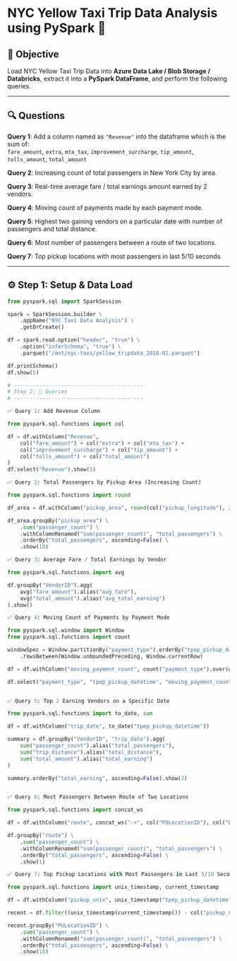 # NYC Yellow Taxi Trip Data Analysis using PySpark 🚖

## 📌 Objective

Load NYC Yellow Taxi Trip Data into **Azure Data Lake / Blob Storage / Databricks**, extract it into a **PySpark DataFrame**, and perform the following queries.

---

## 🔍 Questions

**Query 1**: Add a column named as `"Revenue"` into the dataframe which is the sum of:  
`fare_amount`, `extra`, `mta_tax`, `improvement_surcharge`, `tip_amount`, `tolls_amount`, `total_amount`

**Query 2**: Increasing count of total passengers in New York City by area.

**Query 3**: Real-time average fare / total earnings amount earned by 2 vendors.

**Query 4**: Moving count of payments made by each payment mode.

**Query 5**: Highest two gaining vendors on a particular date with number of passengers and total distance.

**Query 6**: Most number of passengers between a route of two locations.

**Query 7**: Top pickup locations with most passengers in last 5/10 seconds.

---

## ⚙️ Step 1: Setup & Data Load

```python
from pyspark.sql import SparkSession

spark = SparkSession.builder \
    .appName("NYC Taxi Data Analysis") \
    .getOrCreate()

df = spark.read.option("header", "true") \
    .option("inferSchema", "true") \
    .parquet("/mnt/nyc-taxi/yellow_tripdata_2018-01.parquet")

df.printSchema()
df.show(5)

# -----------------------------------------
# Step 2: 🧮 Queries
# -----------------------------------------

✅ Query 1: Add Revenue Column

from pyspark.sql.functions import col

df = df.withColumn("Revenue",
    col("fare_amount") + col("extra") + col("mta_tax") +
    col("improvement_surcharge") + col("tip_amount") +
    col("tolls_amount") + col("total_amount")
)
df.select("Revenue").show(5)

✅ Query 2: Total Passengers by Pickup Area (Increasing Count)

from pyspark.sql.functions import round

df_area = df.withColumn("pickup_area", round(col("pickup_longitude"), 2).cast("string") + "," + round(col("pickup_latitude"), 2).cast("string"))

df_area.groupBy("pickup_area") \
    .sum("passenger_count") \
    .withColumnRenamed("sum(passenger_count)", "total_passengers") \
    .orderBy("total_passengers", ascending=False) \
    .show(10)

✅ Query 3: Average Fare / Total Earnings by Vendor

from pyspark.sql.functions import avg

df.groupBy("VendorID").agg(
    avg("fare_amount").alias("avg_fare"),
    avg("total_amount").alias("avg_total_earning")
).show()

✅ Query 4: Moving Count of Payments by Payment Mode

from pyspark.sql.window import Window
from pyspark.sql.functions import count

windowSpec = Window.partitionBy("payment_type").orderBy("tpep_pickup_datetime") \
    .rowsBetween(Window.unboundedPreceding, Window.currentRow)

df = df.withColumn("moving_payment_count", count("payment_type").over(windowSpec))

df.select("payment_type", "tpep_pickup_datetime", "moving_payment_count").show(10)


✅ Query 5: Top 2 Earning Vendors on a Specific Date

from pyspark.sql.functions import to_date, sum

df = df.withColumn("trip_date", to_date("tpep_pickup_datetime"))

summary = df.groupBy("VendorID", "trip_date").agg(
    sum("passenger_count").alias("total_passengers"),
    sum("trip_distance").alias("total_distance"),
    sum("total_amount").alias("total_earning")
)

summary.orderBy("total_earning", ascending=False).show(2)


✅ Query 6: Most Passengers Between Route of Two Locations

from pyspark.sql.functions import concat_ws

df = df.withColumn("route", concat_ws("->", col("PULocationID"), col("DOLocationID")))

df.groupBy("route") \
    .sum("passenger_count") \
    .withColumnRenamed("sum(passenger_count)", "total_passengers") \
    .orderBy("total_passengers", ascending=False) \
    .show(1)

✅ Query 7: Top Pickup Locations with Most Passengers in Last 5/10 Seconds

from pyspark.sql.functions import unix_timestamp, current_timestamp

df = df.withColumn("pickup_unix", unix_timestamp("tpep_pickup_datetime"))

recent = df.filter((unix_timestamp(current_timestamp()) - col("pickup_unix")) <= 10)

recent.groupBy("PULocationID") \
    .sum("passenger_count") \
    .withColumnRenamed("sum(passenger_count)", "total_passengers") \
    .orderBy("total_passengers", ascending=False) \
    .show(10)


